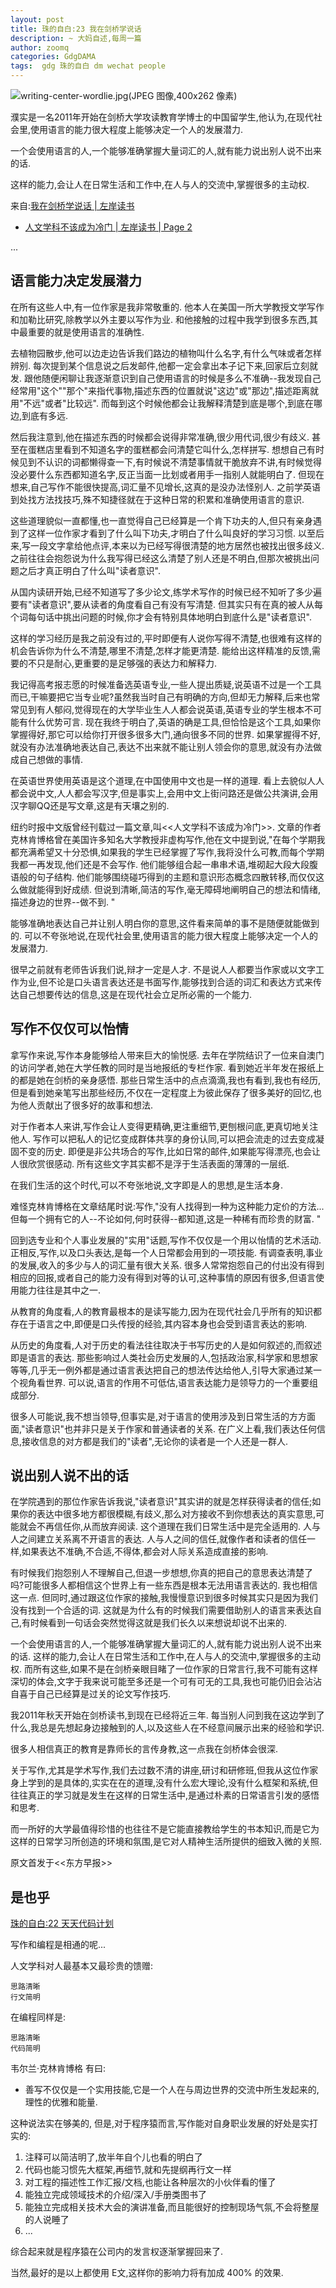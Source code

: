 ```yaml
---
layout: post
title: 珠的自白:23 我在剑桥学说话
description: ~ 大妈自述,每周一篇
author: zoomq
categories: GdgDAMA
tags:  gdg 珠的自白 dm wechat people
---
```


![writing-center-wordlie.jpg(JPEG 图像,400x262 像素)](http://und.edu/academics/writing-center/_files/images/main-images/writing-center-wordlie.jpg)

濮实是一名2011年开始在剑桥大学攻读教育学博士的中国留学生,他认为,在现代社会里,使用语言的能力很大程度上能够决定一个人的发展潜力. 

一个会使用语言的人,一个能够准确掌握大量词汇的人,就有能力说出别人说不出来的话. 

这样的能力,会让人在日常生活和工作中,在人与人的交流中,掌握很多的主动权. 

<!--more-->

来自:[我在剑桥学说话 | 左岸读书](http://www.zreading.cn/archives/4327.html)
+ [人文学科不该成为冷门 | 左岸读书 | Page 2](http://www.zreading.cn/archives/4327.html/2)

...

## 语言能力决定发展潜力

在所有这些人中,有一位作家是我非常敬重的. 他本人在美国一所大学教授文学写作和加勒比研究,除教学以外主要以写作为业. 和他接触的过程中我学到很多东西,其中最重要的就是使用语言的准确性. 

去植物园散步,他可以边走边告诉我们路边的植物叫什么名字,有什么气味或者怎样辨别. 每次提到某个信息说之后发邮件,他都一定会拿出本子记下来,回家后立刻就发. 跟他随便闲聊让我逐渐意识到自己使用语言的时候是多么不准确--我发现自己经常用"这个""那个"来指代事物,描述东西的位置就说"这边"或"那边",描述距离就用"不远"或者"比较远". 而每到这个时候他都会让我解释清楚到底是哪个,到底在哪边,到底有多远. 

然后我注意到,他在描述东西的时候都会说得非常准确,很少用代词,很少有歧义. 甚至在蛋糕店里看到不知道名字的蛋糕都会问清楚它叫什么,怎样拼写. 想想自己有时候见到不认识的词都懒得查一下,有时候说不清楚事情就干脆放弃不讲,有时候觉得没必要什么东西都知道名字,反正当面一比划或者用手一指别人就能明白了. 但现在想来,自己写作不能很快提高,词汇量不见增长,这真的是没办法怪别人. 之前学英语到处找方法找技巧,殊不知捷径就在于这种日常的积累和准确使用语言的意识. 

这些道理貌似一直都懂,也一直觉得自己已经算是一个肯下功夫的人,但只有亲身遇到了这样一位作家才看到了什么叫下功夫,才明白了什么叫良好的学习习惯. 以至后来,写一段文字拿给他点评,本来以为已经写得很清楚的地方居然也被找出很多歧义. 之前往往会抱怨说为什么我写得已经这么清楚了别人还是不明白,但那次被挑出问题之后才真正明白了什么叫"读者意识". 

从国内读研开始,已经不知道写了多少论文,练学术写作的时候已经不知听了多少遍要有"读者意识",要从读者的角度看自己有没有写清楚. 但其实只有在真的被人从每个词每句话中挑出问题的时候,你才会有特别具体地明白到底什么是"读者意识". 

这样的学习经历是我之前没有过的,平时即便有人说你写得不清楚,也很难有这样的机会告诉你为什么不清楚,哪里不清楚,怎样才能更清楚. 能给出这样精准的反馈,需要的不只是耐心,更重要的是足够强的表达力和解释力. 

我记得高考报志愿的时候准备选英语专业,一些人提出质疑,说英语不过是一个工具而已,干嘛要把它当专业呢?虽然我当时自己有明确的方向,但却无力解释,后来也常常见到有人郁闷,觉得现在的大学毕业生人人都会说英语,英语专业的学生根本不可能有什么优势可言. 现在我终于明白了,英语的确是工具,但恰恰是这个工具,如果你掌握得好,那它可以给你打开很多很多大门,通向很多不同的世界. 如果掌握得不好,就没有办法准确地表达自己,表达不出来就不能让别人领会你的意思,就没有办法做成自己想做的事情. 

在英语世界使用英语是这个道理,在中国使用中文也是一样的道理. 看上去貌似人人都会说中文,人人都会写汉字,但是事实上,会用中文上街问路还是做公共演讲,会用汉字聊QQ还是写文章,这是有天壤之别的. 

纽约时报中文版曾经刊载过一篇文章,叫<<人文学科不该成为冷门>>. 文章的作者克林肯博格曾在美国许多知名大学教授非虚构写作,他在文中提到说,"在每个学期我都充满希望又十分恐惧,如果我的学生已经掌握了写作,我将没什么可教,而每个学期我都一再发现,他们还是不会写作. 他们能够组合起一串串术语,堆砌起大段大段腹语般的句子结构. 他们能够围绕碰巧得到的主题和意识形态概念四散转移,而仅仅这么做就能得到好成绩. 但说到清晰,简洁的写作,毫无障碍地阐明自己的想法和情绪,描述身边的世界--做不到. "

能够准确地表达自己并让别人明白你的意思,这件看来简单的事不是随便就能做到的. 可以不夸张地说,在现代社会里,使用语言的能力很大程度上能够决定一个人的发展潜力. 

很早之前就有老师告诉我们说,辩才一定是人才. 不是说人人都要当作家或以文字工作为业,但不论是口头语言表达还是书面写作,能够找到合适的词汇和表达方式来传达自己想要传达的信息,这是在现代社会立足所必需的一个能力. 

## 写作不仅仅可以怡情

拿写作来说,写作本身能够给人带来巨大的愉悦感. 去年在学院结识了一位来自澳门的访问学者,她在大学任教的同时是当地报纸的专栏作家. 看到她近半年发在报纸上的都是她在剑桥的亲身感悟. 那些日常生活中的点点滴滴,我也有看到,我也有经历,但是看到她亲笔写出那些经历,不仅在一定程度上为彼此保存了很多美好的回忆,也为他人贡献出了很多好的故事和想法. 

对于作者本人来讲,写作会让人变得更精确,更注重细节,更刨根问底,更真切地关注他人. 写作可以把私人的记忆变成群体共享的身份认同,可以把会流走的过去变成凝固不变的历史. 即便是非公共场合的写作,比如日常的邮件,如果能写得漂亮,也会让人很欣赏很感动. 所有这些文字其实都不是浮于生活表面的薄薄的一层纸. 

在我们生活的这个时代,可以不夸张地说,文字即是人的思想,是生活本身. 

难怪克林肯博格在文章结尾时说:写作,"没有人找得到一种为这种能力定价的方法... 但每一个拥有它的人--不论如何,何时获得--都知道,这是一种稀有而珍贵的财富. "

回到选专业和个人事业发展的"实用"话题,写作不仅仅是一个用以怡情的艺术活动. 正相反,写作,以及口头表达,是每一个人日常都会用到的一项技能. 有调查表明,事业的发展,收入的多少与人的词汇量有很大关系. 很多人常常抱怨自己的付出没有得到相应的回报,或者自己的能力没有得到对等的认可,这种事情的原因有很多,但语言使用能力往往是其中之一. 

从教育的角度看,人的教育最根本的是读写能力,因为在现代社会几乎所有的知识都存在于语言之中,即便是口头传授的经验,其内容本身也会受到语言表达的影响. 

从历史的角度看,人对于历史的看法往往取决于书写历史的人是如何叙述的,而叙述即是语言的表达. 那些影响过人类社会历史发展的人,包括政治家,科学家和思想家等等,几乎无一例外都是通过语言表达把自己的想法传达给他人,引导大家通过某一个视角看世界. 可以说,语言的作用不可低估,语言表达能力是领导力的一个重要组成部分. 

很多人可能说,我不想当领导,但事实是,对于语言的使用涉及到日常生活的方方面面,"读者意识"也并非只是关于作家和普通读者的关系. 在广义上看,我们表达任何信息,接收信息的对方都是我们的"读者",无论你的读者是一个人还是一群人. 

## 说出别人说不出的话

在学院遇到的那位作家告诉我说,"读者意识"其实讲的就是怎样获得读者的信任;如果你的表达中很多地方都很模糊,有歧义,那么对方接收不到你想表达的真实意思,可能就会不再信任你,从而放弃阅读. 这个道理在我们日常生活中是完全适用的. 人与人之间建立关系离不开语言的表达. 人与人之间的信任,就像作者和读者的信任一样,如果表达不准确,不合适,不得体,都会对人际关系造成直接的影响. 

有时候我们抱怨别人不理解自己,但退一步想想,你真的把自己的意思表达清楚了吗?可能很多人都相信这个世界上有一些东西是根本无法用语言表达的. 我也相信这一点. 但同时,通过跟这位作家的接触,我慢慢意识到很多时候其实只是因为我们没有找到一个合适的词. 这就是为什么有的时候我们需要借助别人的语言来表达自己,有时候看到一句话会突然觉得这就是我们长久以来想说却说不出来的. 

一个会使用语言的人,一个能够准确掌握大量词汇的人,就有能力说出别人说不出来的话. 这样的能力,会让人在日常生活和工作中,在人与人的交流中,掌握很多的主动权. 而所有这些,如果不是在剑桥亲眼目睹了一位作家的日常言行,我不可能有这样深切的体会,文字于我来说可能至多还是一个可有可无的工具,我也可能仍旧会沾沾自喜于自己已经算是过关的论文写作技巧. 

我2011年秋天开始在剑桥读书,到现在已经将近三年. 每当别人问到我在这边学到了什么,我总是先想起身边接触到的人,以及这些人在不经意间展示出来的经验和学识. 

很多人相信真正的教育是靠师长的言传身教,这一点我在剑桥体会很深. 

关于写作,尤其是学术写作,我们去过数不清的讲座,研讨和研修班,但我从这位作家身上学到的是具体的,实实在在的道理,没有什么宏大理论,没有什么框架和系统,但往往真正的学习就是发生在这样的日常生活中,是通过朴素的日常语言引发的感悟和思考. 

而一所好的大学最值得珍惜的也往往不是它能直接教给学生的书本知识,而是它为这样的日常学习所创造的环境和氛围,是它对人精神生活所提供的细致入微的关照. 

原文首发于<<东方早报>>


## 是也乎

[珠的自白:22 天天代码计划](http://blog.zhgdg.org/2014-04/dm22-everyday-coding/)

写作和编程是相通的呢...

人文学科对人最基本又最珍贵的馈赠:

    思路清晰
    行文简明

在编程同样是:

    思路清晰
    代码简明

韦尔兰·克林肯博格 有曰:

- 善写不仅仅是一个实用技能,它是一个人在与周边世界的交流中所生发起来的,理性的优雅和能量. 

这种说法实在够美的,
但是,对于程序猿而言,写作能对自身职业发展的好处是实打实的:

1. 注释可以简洁明了,放半年自个儿也看的明白了
2. 代码也能习惯先大框架,再细节,就和先提纲再行文一样
3. 对工程的描述性工作汇报/文档,也能让各种层次的小伙伴看的懂了
4. 能独立完成领域技术的介绍/深入/手册类图书了
5. 能独立完成相关技术大会的演讲准备,而且能很好的控制现场气氛,不会将整屋的人说睡了
6. ...

综合起来就是程序猿在公司内的发言权逐渐掌握回来了.

当然,最好的是以上都使用 E文,这样你的影响力将有加成 400% 的效果.




